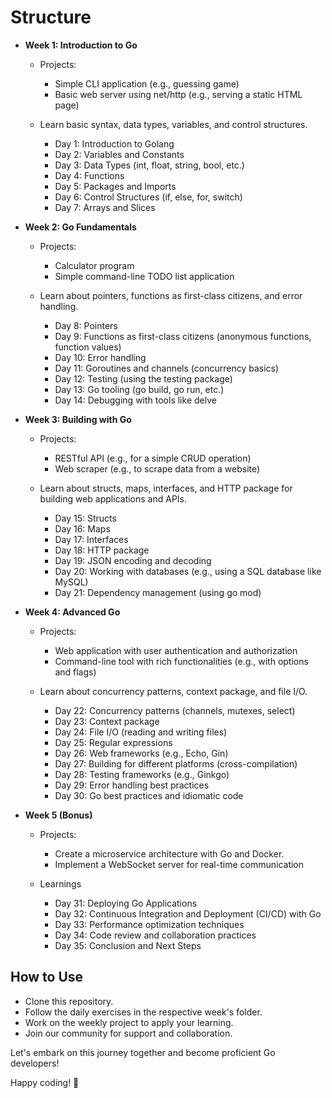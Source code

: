 # Structure

- **Week 1: Introduction to Go**
  - Projects:
    - Simple CLI application (e.g., guessing game)
    - Basic web server using net/http (e.g., serving a static HTML page)
  
  - Learn basic syntax, data types, variables, and control structures.
    - Day 1: Introduction to Golang
    - Day 2: Variables and Constants
    - Day 3: Data Types (int, float, string, bool, etc.)
    - Day 4: Functions
    - Day 5: Packages and Imports
    - Day 6: Control Structures (if, else, for, switch)
    - Day 7: Arrays and Slices


- **Week 2: Go Fundamentals**
  - Projects:
    - Calculator program
    - Simple command-line TODO list application
  
  - Learn about pointers, functions as first-class citizens, and error handling.
    - Day 8: Pointers
    - Day 9: Functions as first-class citizens (anonymous functions, function values)
    - Day 10: Error handling
    - Day 11: Goroutines and channels (concurrency basics)
    - Day 12: Testing (using the testing package)
    - Day 13: Go tooling (go build, go run, etc.)
    - Day 14: Debugging with tools like delve


- **Week 3: Building with Go**
  - Projects:
    - RESTful API (e.g., for a simple CRUD operation)
    - Web scraper (e.g., to scrape data from a website)
  
  - Learn about structs, maps, interfaces, and HTTP package for building web applications and APIs.
    - Day 15: Structs
    - Day 16: Maps
    - Day 17: Interfaces
    - Day 18: HTTP package
    - Day 19: JSON encoding and decoding
    - Day 20: Working with databases (e.g., using a SQL database like MySQL)
    - Day 21: Dependency management (using go mod)


- **Week 4: Advanced Go**
  - Projects:
    - Web application with user authentication and authorization 
    - Command-line tool with rich functionalities (e.g., with options and flags)
  
  - Learn about concurrency patterns, context package, and file I/O.
    - Day 22: Concurrency patterns (channels, mutexes, select)
    - Day 23: Context package
    - Day 24: File I/O (reading and writing files)
    - Day 25: Regular expressions
    - Day 26: Web frameworks (e.g., Echo, Gin)
    - Day 27: Building for different platforms (cross-compilation)
    - Day 28: Testing frameworks (e.g., Ginkgo)
    - Day 29: Error handling best practices
    - Day 30: Go best practices and idiomatic code

- **Week 5 (Bonus)**
  - Projects:
    - Create a microservice architecture with Go and Docker.
    - Implement a WebSocket server for real-time communication

  - Learnings
    - Day 31: Deploying Go Applications
    - Day 32: Continuous Integration and Deployment (CI/CD) with Go
    - Day 33: Performance optimization techniques
    - Day 34: Code review and collaboration practices
    - Day 35: Conclusion and Next Steps

## How to Use
- Clone this repository.
- Follow the daily exercises in the respective week's folder.
- Work on the weekly project to apply your learning.
- Join our community for support and collaboration.

Let's embark on this journey together and become proficient Go developers!

Happy coding! 🚀

